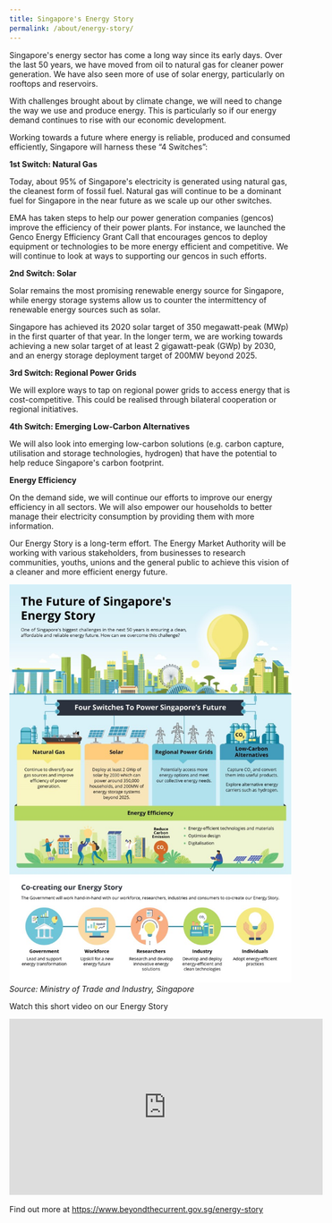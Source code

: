 ```yaml
---
title: Singapore's Energy Story
permalink: /about/energy-story/
---
```

Singapore's energy sector has come a long way since its early days. Over the last 50 years, we have moved from oil to natural gas for cleaner power generation. We have also seen more of use of solar energy, particularly on rooftops and reservoirs.

With challenges brought about by climate change, we will need to change the way we use and produce energy. This is particularly so if our energy demand continues to rise with our economic development.

Working towards a future where energy is reliable, produced and consumed efficiently, Singapore will harness these “4 Switches”:

**1st Switch: Natural Gas**  

Today, about 95% of Singapore's electricity is generated using natural gas, the cleanest form of fossil fuel. Natural gas will continue to be a dominant fuel for Singapore in the near future as we scale up our other switches. 

EMA has taken steps to help our power generation companies (gencos) improve the efficiency of their power plants. For instance, we launched the Genco Energy Efficiency Grant Call that encourages gencos to deploy equipment or technologies to be more energy efficient and competitive. We will continue to look at ways to supporting our gencos in such efforts.

**2nd Switch: Solar**  

Solar remains the most promising renewable energy source for Singapore, while energy storage systems allow us to counter the intermittency of renewable energy sources such as solar.

Singapore has achieved its 2020 solar target of 350 megawatt-peak (MWp) in the first quarter of that year. In the longer term, we are working towards achieving a new solar target of at least 2 gigawatt-peak (GWp) by 2030, and an energy storage deployment target of 200MW beyond 2025.

**3rd Switch: Regional Power Grids**  

We will explore ways to tap on regional power grids to access energy that is cost-competitive. This could be realised through bilateral cooperation or regional initiatives.

**4th Switch: Emerging Low-Carbon Alternatives**  

We will also look into emerging low-carbon solutions (e.g. carbon capture, utilisation and storage technologies, hydrogen) that have the potential to help reduce Singapore's carbon footprint.

**Energy Efficiency**

On the demand side, we will continue our efforts to improve our energy efficiency in all sectors. We will also empower our households to better manage their electricity consumption by providing them with more information.

Our Energy Story is a long-term effort. The Energy Market Authority will be working with various stakeholders, from businesses to research communities, youths, unions and the general public to achieve this vision of a cleaner and more efficient energy future.

![Future Singapore Energy Story Infographic](/images/about/Future-SG-Energy-Story-Infographic_20191029.jpg)
*Source: Ministry of Trade and Industry, Singapore*

Watch this short video on our Energy Story
<iframe width="560" height="315" src="https://www.youtube.com/embed/WVzvLXUwcUs" frameborder="0" allowfullscreen="" allow="accelerometer; autoplay; encrypted-media; gyroscope; picture-in-picture"></iframe>

Find out more at <a href="https://www.beyondthecurrent.gov.sg/energy-story" target="_blank">https://www.beyondthecurrent.gov.sg/energy-story</a>
